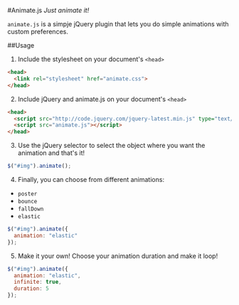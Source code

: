 #Animate.js
*Just animate it!*

`animate.js` is a simpje jQuery plugin that lets you do simple animations with custom preferences.

##Usage
1. Include the stylesheet on your document's `<head>`

  ```html
  <head>
    <link rel="stylesheet" href="animate.css">
  </head>
```

2. Include jQuery and animate.js on your document's `<head>`

  ```html
  <head>
    <script src="http://code.jquery.com/jquery-latest.min.js" type="text/javascript"></script>
    <script src="animate.js"></script>
  </head>
```


3. Use the jQuery selector to select the object where you want the animation and that's it!
  ```javascript
$("#img").animate();
```

4. Finally, you can choose from different animations:

  * `poster`
  * `bounce`
  * `fallDown`
  * `elastic`

  ```javascript
$("#img").animate({
    animation: "elastic"
});
```

5. Make it your own! Choose your animation duration and make it loop!

  ```javascript
$("#img").animate({
    animation: "elastic",
    infinite: true,
    duration: 5
});
```